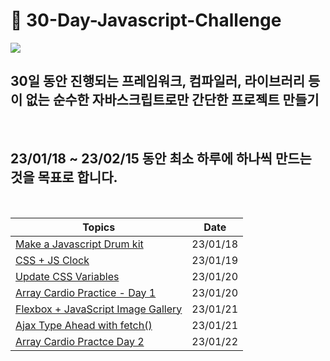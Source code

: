 # 🏃 30-Day-Javascript-Challenge


<img src="https://i.postimg.cc/vmnbQRNB/image.png">

<br/>

## 30일 동안 진행되는 프레임워크, 컴파일러, 라이브러리 등이 없는 순수한 자바스크립트로만 간단한 프로젝트 만들기

<br/>

## 23/01/18 ~ 23/02/15 동안 최소 하루에 하나씩 만드는 것을 목표로 합니다.

<br/>


|    **Topics**      |    **Date**   | 
| ----------------- | -------- |
|[Make a Javascript Drum kit](./1day/README.md) | 23/01/18 |
|[CSS + JS Clock](./2day/README.md) | 23/01/19 |
|[Update CSS Variables](./3day/README.md) | 23/01/20 |
|[Array Cardio Practice - Day 1 ](./4day/README.md) | 23/01/20 |
|[Flexbox + JavaScript Image Gallery ](./5day/README.md) | 23/01/21 |
|[Ajax Type Ahead with fetch() ](./6day/README.md) | 23/01/21 |
|[Array Cardio Practce Day 2 ](./7day/README.md) | 23/01/22 |


